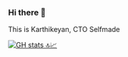 ### Hi there 👋

This is Karthikeyan, CTO Selfmade


[![GH stats 🔝📈](https://github-readme-stats.vercel.app/api?username=karthikeyan-krishna&count_private=true&show_icons=true&theme=tokyonight&line_height=33&hide_rank=false)](https://github.com/karthikeyan-krishna?tab=repositories&q=&type=public&language=)
